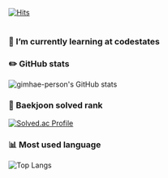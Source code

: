 <!--
**gimhae-person/gimhae-person** is a ✨ _special_ ✨ repository because its `README.md` (this file) appears on your GitHub profile.

Here are some ideas to get you started:

- 🔭 I’m currently working on ...
- 🌱 I’m currently learning ...
- 👯 I’m looking to collaborate on ...
- 🤔 I’m looking for help with ...
- 💬 Ask me about ...
- 📫 How to reach me: ...
- 😄 Pronouns: ...
- ⚡ Fun fact: ...
-->

[![Hits](https://hits.seeyoufarm.com/api/count/incr/badge.svg?url=https%3A%2F%2Fhttps%2F%2Fgithub.com%2Fgimhae-person%2Fgimhae-person%2F&count_bg=%23FFC535&title_bg=%23555555&icon=&icon_color=%23FFF2C0&title=hits&edge_flat=false)](https://hits.seeyoufarm.com)
#
[NotionLink]:https://gimhae-person.notion.site/4c5f73b2f73c4972b84388bc2fa00ed4?v=2a00c6a25c4549aebedc10d0c2472e99 "My Tech Blog"

### 🌱 I’m currently learning at codestates

### ✏️ GitHub stats
![gimhae-person's GitHub stats](https://github-readme-stats.vercel.app/api?username=gimhae-person&show_icons=true&theme=onedark) 

### 🥇 Baekjoon solved rank
[![Solved.ac Profile](http://mazassumnida.wtf/api/generate_badge?boj=hyeino3o)](https://solved.ac/hyeino3o)

### 📊 Most used language
![Top Langs](https://github-readme-stats.vercel.app/api/top-langs/?username=gimhae-person&layout=compact&theme=onedark)  

  

